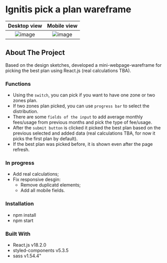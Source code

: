 # Ignitis pick a plan wareframe

Desktop view             |  Mobile view
:-------------------------:|:-------------------------:
![image](https://user-images.githubusercontent.com/58663418/183295377-08d63174-18e4-4f23-8e6c-944931360499.png)|![image](https://user-images.githubusercontent.com/58663418/183295422-2328d56e-7679-4ecf-b6d9-22fa35b2891e.png)




## About The Project
Based on the design sketches, developed a mini-webpage-wareframe for picking the best plan using React.js (real calculations TBA).

### Functions

- Using the `switch`, you can pick if you want to have one zone or two zones plan.
- If two zones plan picked, you can use `progress bar` to select the distribution.
- There are some `fields of the input` to add average monthly fees/usage from previous months and pick the type of fee/usage.
- After the `submit button` is clicked it picked the best plan based on the previous selected and added data (real calculations TBA, for now it picks the first plan by default).
- If the best plan was picked before, it is shown even after the page refresh.


### In progress

- Add real calculations;
- Fix responsive desgin:
  - Remove duplicatd elements;
  - Add all mobile fields.

### Installation

- npm install
- npm start

### Built With

- React.js v18.2.0
- styled-components v5.3.5
- sass v1.54.4"
